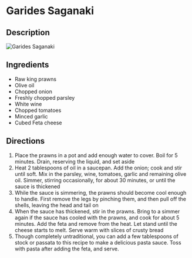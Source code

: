 # Garides Saganaki

## Description
![Garides Saganaki](https://www.themealdb.com/images/media/meals/wuvryu1468232995.jpg "Garides Saganaki")

## Ingredients
- Raw king prawns
- Olive oil
- Chopped onion
- Freshly chopped parsley
- White wine
- Chopped tomatoes
- Minced garlic
- Cubed Feta cheese

## Directions
1. Place the prawns in a pot and add enough water to cover. Boil for 5 minutes. Drain, reserving the liquid, and set aside
2. Heat 2 tablespoons of oil in a saucepan. Add the onion; cook and stir until soft. Mix in the parsley, wine, tomatoes, garlic and remaining olive oil. Simmer, stirring occasionally, for about 30 minutes, or until the sauce is thickened
3. While the sauce is simmering, the prawns should become cool enough to handle. First remove the legs by pinching them, and then pull off the shells, leaving the head and tail on
4. When the sauce has thickened, stir in the prawns. Bring to a simmer again if the sauce has cooled with the prawns, and cook for about 5 minutes. Add the feta and remove from the heat. Let stand until the cheese starts to melt. Serve warm with slices of crusty bread
5. Though completely untraditional, you can add a few tablespoons of stock or passata to this recipe to make a delicious pasta sauce. Toss with pasta after adding the feta, and serve.
